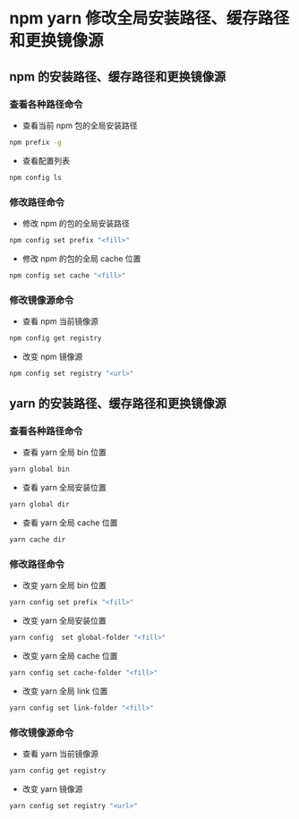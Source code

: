 # npm yarn 修改全局安装路径、缓存路径和更换镜像源

## npm 的安装路径、缓存路径和更换镜像源

### 查看各种路径命令

- 查看当前 npm 包的全局安装路径

```sh
npm prefix -g
```

- 查看配置列表

```sh
npm config ls
```

### 修改路径命令

- 修改 npm 的包的全局安装路径

```sh
npm config set prefix "<fill>"
```

- 修改 npm 的包的全局 cache 位置

```sh
npm config set cache "<fill>"
```

### 修改镜像源命令

- 查看 npm 当前镜像源

```sh
npm config get registry
```

- 改变 npm 镜像源

```sh
npm config set registry "<url>"
```

## yarn 的安装路径、缓存路径和更换镜像源

### 查看各种路径命令

- 查看 yarn 全局 bin 位置

```sh
yarn global bin
```

- 查看 yarn 全局安装位置

```sh
yarn global dir
```

- 查看 yarn 全局 cache 位置

```sh
yarn cache dir
```

### 修改路径命令

- 改变 yarn 全局 bin 位置

```sh
yarn config set prefix "<fill>"
```

- 改变 yarn 全局安装位置

```sh
yarn config  set global-folder "<fill>"
```

- 改变 yarn 全局 cache 位置

```sh
yarn config set cache-folder "<fill>"
```

- 改变 yarn 全局 link 位置

```sh
yarn config set link-folder "<fill>"
```

### 修改镜像源命令

- 查看 yarn 当前镜像源

```sh
yarn config get registry
```

- 改变 yarn 镜像源

```sh
yarn config set registry "<url>"
```
